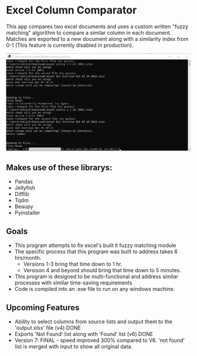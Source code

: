 # Excel Column Comparator
This app compares two excel documents and uses a custom written "fuzzy matching" algorithm to compare a similar column in each document.
Matches are exported to a new document along with a similarity index from 0-1 (This feature is currently disabled in production).

![](columncompare.png)

## Makes use of these librarys:
- Pandas
- Jellyfish
- Difflib
- Tqdm
- Beaupy
- Pyinstaller

## Goals
- This program attempts to fix excel's built it fuzzy matching module
- The specific process that this program was built to address takes 6 hrs/month. 
    - Versions 1-3 bring that time down to 1 hr. 
    - Versison 4 and beyond should bring that time down to 5 minutes.
- This program is designed to be multi-functional and address similar processes with similar time-saving requirements
- Code is compiled into an .exe file to run on any windows machine.

## Upcoming Features
- Ability to select columns from source lists and output them to the 'output.xlsx' file (v4) DONE
- Exports 'Not Found' list along with 'Found' list (v6) DONE
- Version 7: FINAL - speed improved 300% compared to V6. 'not found' list is merged with input to show all original data.